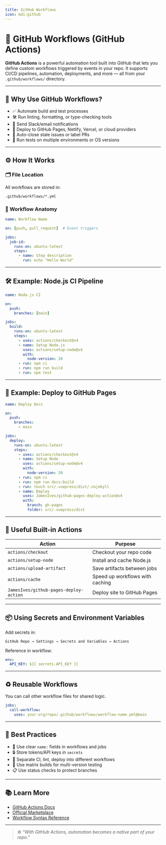 ```yaml
---
title: GitHub Workflows
icon: mdi:github
---
```


# 🔁 GitHub Workflows (GitHub Actions)

**GitHub Actions** is a powerful automation tool built into GitHub that lets you define custom workflows triggered by events in your repo. It supports CI/CD pipelines, automation, deployments, and more — all from your `.github/workflows/` directory.

---

## 🚀 Why Use GitHub Workflows?

- ✅ Automate build and test processes
- 🛠 Run linting, formatting, or type-checking tools
- 📨 Send Slack/email notifications
- 🚀 Deploy to GitHub Pages, Netlify, Vercel, or cloud providers
- 🔁 Auto-close stale issues or label PRs
- 🧪 Run tests on multiple environments or OS versions

---

## ⚙️ How It Works

### 🗂 File Location

All workflows are stored in:

```bash
.github/workflows/*.yml
```

### 🔑 Workflow Anatomy

```yaml
name: Workflow Name

on: [push, pull_request]  # Event triggers

jobs:
  job-id:
    runs-on: ubuntu-latest
    steps:
      - name: Step description
        run: echo "Hello World"
```

---

## 🛠 Example: Node.js CI Pipeline

```yaml
name: Node.js CI

on:
  push:
    branches: [main]

jobs:
  build:
    runs-on: ubuntu-latest
    steps:
      - uses: actions/checkout@v4
      - name: Setup Node.js
        uses: actions/setup-node@v4
        with:
          node-version: 20
      - run: npm ci
      - run: npm run build
      - run: npm test
```

---

## 🚚 Example: Deploy to GitHub Pages

```yaml
name: Deploy Docs

on:
  push:
    branches:
      - main

jobs:
  deploy:
    runs-on: ubuntu-latest
    steps:
      - uses: actions/checkout@v4
      - name: Setup Node
        uses: actions/setup-node@v4
        with:
          node-version: 20
      - run: npm ci
      - run: npm run docs:build
      - run: touch src/.vuepress/dist/.nojekyll
      - name: Deploy
        uses: JamesIves/github-pages-deploy-action@v4
        with:
          branch: gh-pages
          folder: src/.vuepress/dist
```

---

## 🔗 Useful Built-in Actions

| Action                                | Purpose                          |
|--------------------------------------|----------------------------------|
| `actions/checkout`                   | Checkout your repo code          |
| `actions/setup-node`                 | Install and cache Node.js        |
| `actions/upload-artifact`           | Save artifacts between jobs      |
| `actions/cache`                      | Speed up workflows with caching  |
| `JamesIves/github-pages-deploy-action` | Deploy site to GitHub Pages   |

---

## 📦 Using Secrets and Environment Variables

Add secrets in:
```
GitHub Repo → Settings → Secrets and Variables → Actions
```

Reference in workflow:

```yaml
env:
  API_KEY: ${{ secrets.API_KEY }}
```

---

## ♻️ Reusable Workflows

You can call other workflow files for shared logic.

```yaml
jobs:
  call-workflow:
    uses: your-org/repo/.github/workflows/workflow-name.yml@main
```

---

## 🧠 Best Practices

- 💬 Use clear `name:` fields in workflows and jobs
- 🔒 Store tokens/API keys in `secrets`
- 🚧 Separate CI, lint, deploy into different workflows
- 🔁 Use matrix builds for multi-version testing
- 📋 Use status checks to protect branches

---

## 📚 Learn More

- [GitHub Actions Docs](https://docs.github.com/en/actions)
- [Official Marketplace](https://github.com/marketplace/actions)
- [Workflow Syntax Reference](https://docs.github.com/en/actions/using-workflows/workflow-syntax-for-github-actions)

---

> ⚙️ _“With GitHub Actions, automation becomes a native part of your repo.”_